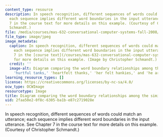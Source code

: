 ```yaml
---
content_type: resource
description: In speech recognition, different sequences of words could match an utterance;
  each sequence implies different word boundaries in the input utterance.  See Chapter
  7 in the course text for more details on this example. (Courtesy of Christopher
  Schmandt.)
file: /media/courses/mas-632-conversational-computer-systems-fall-2008/2faa50e20f8c6305ba1be87c2719028e_mas-632f08.jpg
file_type: image/jpeg
image_metadata:
  caption: In speech recognition, different sequences of words could match an utterance;
    each sequence implies different word boundaries in the input utterance. See chapter
    7 in the [course text](/courses/mas-632-conversational-computer-systems-fall-2008/pages/readings)
    for more details on this example. (Image by Christopher Schmandt.)
  credit: ''
  image-alt: Diagram comparing the word boundary relationships among the similar utterances
    'hurtful tanks,' 'heartfelt thanks,' 'her felt hankies,' and 'he artfully banks.'
learning_resource_types: []
license: https://creativecommons.org/licenses/by-nc-sa/4.0/
ocw_type: OCWImage
resourcetype: Image
title: Diagram comparing the word boundary relationships among the similar utterances
uid: 2faa50e2-0f8c-6305-ba1b-e87c2719028e
---
```

In speech recognition, different sequences of words could match an utterance; each sequence implies different word boundaries in the input utterance.  See Chapter 7 in the course text for more details on this example. (Courtesy of Christopher Schmandt.)